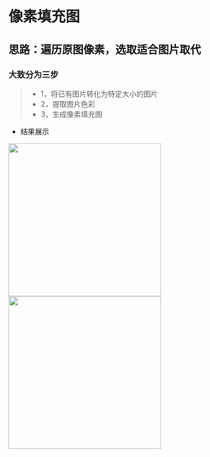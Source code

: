 # 像素填充图

## 思路：遍历原图像素，选取适合图片取代

### 大致分为三步
> * 1，将已有图片转化为特定大小的图片
> * 2，提取图片色彩
> * 3，生成像素填充图
* 结果展示
<div style="float:left"><img src="https://img-blog.csdnimg.cn/20190717095540564.jpg" height="300"/> </div>
<div style="float:left"><img src="https://img-blog.csdnimg.cn/20190717102229545.png" height="300"/> </div>
